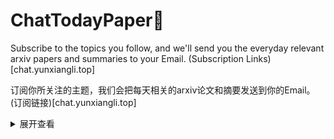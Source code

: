 # ChatTodayPaper📑

Subscribe to the topics you follow, and we'll send you the everyday relevant arxiv papers and summaries to your Email. (Subscription Links)[chat.yunxiangli.top]

订阅你所关注的主题，我们会把每天相关的arxiv论文和摘要发送到你的Email。(订阅链接)[chat.yunxiangli.top]


<details>
<summary>展开查看</summary>

System.out.println("Hello to see U!");

</details>
